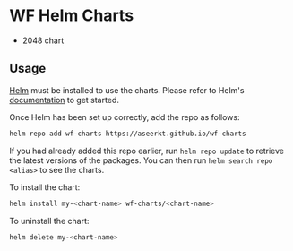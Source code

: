 # WF Helm Charts

- 2048 chart

## Usage

[Helm](https://helm.sh) must be installed to use the charts. Please refer to
Helm's [documentation](https://helm.sh/docs) to get started.

Once Helm has been set up correctly, add the repo as follows:

```bash
helm repo add wf-charts https://aseerkt.github.io/wf-charts
```

If you had already added this repo earlier, run `helm repo update` to retrieve
the latest versions of the packages. You can then run `helm search repo
<alias>` to see the charts.

To install the <chart-name> chart:

```bash
helm install my-<chart-name> wf-charts/<chart-name>
```

To uninstall the chart:

```bash
helm delete my-<chart-name>
```
